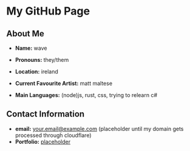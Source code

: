# My GitHub Page

## About Me

- **Name:** wave
- **Pronouns:** they/them
- **Location:** ireland

- **Current Favourite Artist:** matt maltese
- **Main Languages:** (node)js, rust, css, trying to relearn c#

## Contact Information

- **email:** your.email@example.com (placeholder until my domain gets processed through cloudflare)
- **Portfolio:** [placeholder](https://example.com)
